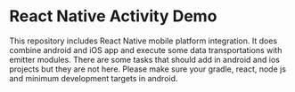 # React Native Activity Demo

This repository includes React Native mobile platform integration. It does combine android and iOS app and execute some data transportations with emitter modules. There are some tasks that should add in android and ios projects but they are not here. Please make sure your gradle, react, node js and minimum development targets in android.
